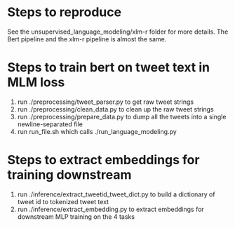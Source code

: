 # Steps to reproduce

See the unsupervised_language_modeling/xlm-r folder for more details. The Bert pipeline and the xlm-r pipeline is almost the same.

# Steps to train bert on tweet text in MLM loss

1. run ./preprocessing/tweet_parser.py to get raw tweet strings
2. run ./preprocessing/clean_data.py to clean up the raw tweet strings
3. run ./preprocessing/prepare_data.py to dump all the tweets into a single newline-separated file
4. run run_file.sh which calls ./run_language_modeling.py


# Steps to extract embeddings for training downstream
1. run ./inference/extract_tweetid_tweet_dict.py to build a dictionary of tweet id to tokenized tweet text
2. run ./inference/extract_embedding.py to extract embeddings for downstream MLP training on the 4 tasks